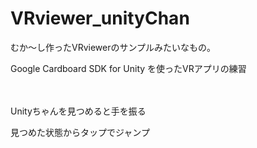 # VRviewer_unityChan
むか～し作ったVRviewerのサンプルみたいなもの。

Google Cardboard SDK for Unity を使ったVRアプリの練習　　

　
 
Unityちゃんを見つめると手を振る

見つめた状態からタップでジャンプ
